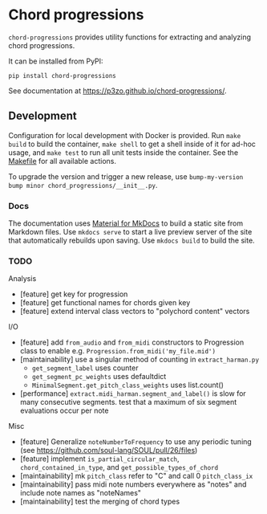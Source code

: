 # Chord progressions

`chord-progressions` provides utility functions for extracting and analyzing chord progressions.

It can be installed from PyPI:

```
pip install chord-progressions
```

See documentation at https://p3zo.github.io/chord-progressions/.

## Development

Configuration for local development with Docker is provided. Run `make build` to build the container, `make shell` to
get a shell inside of it for ad-hoc usage, and `make test` to run all unit tests inside the container. See
the [Makefile](Makefile) for all available actions.

To upgrade the version and trigger a new release, use `bump-my-version bump minor chord_progressions/__init__.py`.

### Docs

The documentation uses [Material for MkDocs](https://squidfunk.github.io/mkdocs-material/) to build a static site from
Markdown files. Use `mkdocs serve` to start a live preview server of the site that automatically rebuilds upon saving.
Use `mkdocs build` to build the site.

### TODO

Analysis

- [feature] get key for progression
- [feature] get functional names for chords given key
- [feature] extend interval class vectors to "polychord content" vectors

I/O

- [feature] add `from_audio` and `from_midi` constructors to Progression class to enable e.g. `Progression.from_midi('my_file.mid')`
- [maintainability] use a singular method of counting in `extract_harman.py`
    - `get_segment_label` uses counter
    - `get_segment_pc_weights` uses defaultdict
    - `MinimalSegment.get_pitch_class_weights` uses list.count()
- [performance] `extract.midi_harman.segment_and_label()` is slow for many consecutive segments. test that a
  maximum of six segment evaluations occur per note

Misc

- [feature] Generalize `noteNumberToFrequency` to use any periodic tuning (see https://github.com/soul-lang/SOUL/pull/26/files)
- [feature] implement `is_partial_circular_match`, `chord_contained_in_type`, and `get_possible_types_of_chord`
- [maintainability] mk `pitch_class` refer to "C" and call 0 `pitch_class_ix`
- [maintainability] pass midi note numbers everywhere as "notes" and include note names as "noteNames"
- [maintainability] test the merging of chord types
